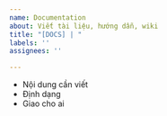 ```yaml
---
name: Documentation
about: Viết tài liệu, hướng dẫn, wiki
title: "[DOCS] | "
labels: ''
assignees: ''

---
```


- Nội dung cần viết
- Định dạng
- Giao cho ai

